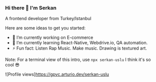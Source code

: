 ### Hi there 👋 I'm Serkan

A frontend developer from Turkey/Istanbul

Here are some ideas to get you started:

- 🔭 I’m currently working on E-commerce 
- 🌱 I’m currently learning React-Native, Webdrive.io, QA automation.
- ⚡ Fun fact: Listen Rap Music. Make music. Drawing is textured art.

Note: For a terminal view of this intro, use ```npx serkan-uslu``` I think it's so cool 😎

![Profile views]https://gpvc.arturio.dev/serkan-uslu

